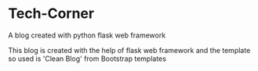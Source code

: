 # Tech-Corner
A blog created with python flask web framework

This blog is created with the help of flask web framework and the template so used is 'Clean Blog' from Bootstrap templates
